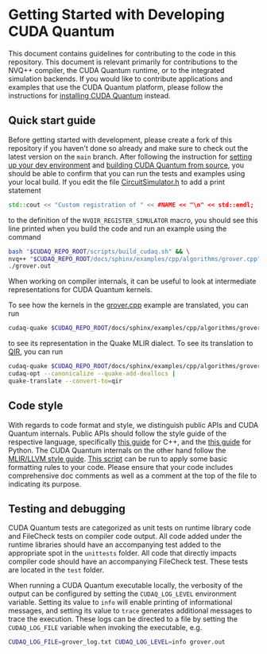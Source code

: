 # Getting Started with Developing CUDA Quantum

This document contains guidelines for contributing to the code in this
repository. This document is relevant primarily for contributions to the NVQ++
compiler, the CUDA Quantum runtime, or to the integrated simulation backends. If
you would like to contribute applications and examples that use the CUDA Quantum
platform, please follow the instructions for [installing CUDA
Quantum][official_install] instead.

[official_install]: https://nvidia.github.io/cuda-quantum/install.html

## Quick start guide

Before getting started with development, please create a fork of this repository
if you haven't done so already and make sure to check out the latest version on
the `main` branch. After following the instruction for [setting up your dev
environment](./Dev_Setup.md) and [building CUDA Quantum from
source](Building.md), you should be able to confirm that you can run the tests
and examples using your local build. If you edit the file
[CircuitSimulator.h](./runtime/nvqir/CircuitSimulator.h) to add a print
statement

```c++
std::cout << "Custom registration of " << #NAME << "\n" << std::endl;
```

to the definition of the `NVQIR_REGISTER_SIMULATOR` macro, you should see this
line printed when you build the code and run an example using the command

```bash
bash "$CUDAQ_REPO_ROOT/scripts/build_cudaq.sh" && \
nvq++ "$CUDAQ_REPO_ROOT/docs/sphinx/examples/cpp/algorithms/grover.cpp" -o grover.out && \
./grover.out
```

When working on compiler internals, it can be useful to look at intermediate
representations for CUDA Quantum kernels.

To see how the kernels in the
[grover.cpp](./docs/sphinx/examples/cpp/algorithms/grover.cpp) example are
translated, you can run

```bash
cudaq-quake $CUDAQ_REPO_ROOT/docs/sphinx/examples/cpp/algorithms/grover.cpp
```

to see its representation in the Quake MLIR dialect. To see its translation to
[QIR](https://www.qir-alliance.org/), you can run

```bash
cudaq-quake $CUDAQ_REPO_ROOT/docs/sphinx/examples/cpp/algorithms/grover.cpp |
cudaq-opt --canonicalize --quake-add-deallocs |
quake-translate --convert-to=qir
```

## Code style

With regards to code format and style, we distinguish public APIs and CUDA
Quantum internals. Public APIs should follow the style guide of the respective
language, specifically [this guide][cpp_style] for C++, and the [this
guide][python_style] for Python. The CUDA Quantum internals on the other hand
follow the [MLIR/LLVM style guide][llvm_style]. [This
script](./scripts/run_clang_format.sh) can be run to apply some basic formatting
rules to your code. Please ensure that your code includes comprehensive doc
comments as well as a comment at the top of the file to indicating its purpose.

[python_style]: https://google.github.io/styleguide/pyguide.html
[cpp_style]: https://www.gnu.org/prep/standards/standards.html
[llvm_style]: https://llvm.org/docs/CodingStandards.html

## Testing and debugging

CUDA Quantum tests are categorized as unit tests on runtime library code and
FileCheck tests on compiler code output. All code added under the runtime
libraries should have an accompanying test added to the appropriate spot in the
`unittests` folder. All code that directly impacts compiler code should have an
accompanying FileCheck test. These tests are located in the `test` folder.

When running a CUDA Quantum executable locally, the verbosity of the output can
be configured by setting the `CUDAQ_LOG_LEVEL` environment variable. Setting its
value to `info` will enable printing of informational messages, and setting its
value to `trace` generates additional messages to trace the execution. These
logs can be directed to a file by setting the `CUDAQ_LOG_FILE` variable when
invoking the executable, e.g.

```bash
CUDAQ_LOG_FILE=grover_log.txt CUDAQ_LOG_LEVEL=info grover.out
```
